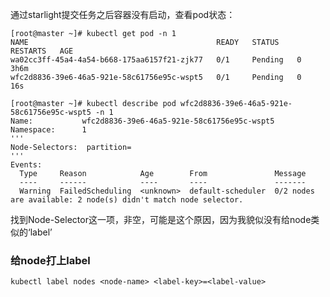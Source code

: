 通过starlight提交任务之后容器没有启动，查看pod状态：

```shell
[root@master ~]# kubectl get pod -n 1
NAME                                          READY   STATUS    RESTARTS   AGE
wa02cc3ff-45a4-4a54-b668-175aa6157f21-zjk77   0/1     Pending   0          3h6m
wfc2d8836-39e6-46a5-921e-58c61756e95c-wspt5   0/1     Pending   0          16s
```

```shell
[root@master ~]# kubectl describe pod wfc2d8836-39e6-46a5-921e-58c61756e95c-wspt5 -n 1
Name:           wfc2d8836-39e6-46a5-921e-58c61756e95c-wspt5
Namespace:      1
'''
Node-Selectors:  partition=
'''
Events:
  Type     Reason            Age        From               Message
  ----     ------            ----       ----               -------
  Warning  FailedScheduling  <unknown>  default-scheduler  0/2 nodes are available: 2 node(s) didn't match node selector.
```

找到Node-Selector这一项，非空，可能是这个原因，因为我貌似没有给node类似的‘label’

### 给node打上label

```shell
kubectl label nodes <node-name> <label-key>=<label-value>
```



